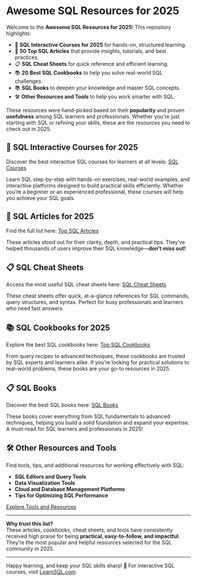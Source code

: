
# Awesome SQL Resources for 2025  

Welcome to the **Awesome SQL Resources for 2025**! This repository highlights:  
- 💼 **SQL Interactive Courses for 2025** for hands-on, structured learning.  
- 📝 **50 Top SQL Articles** that provide insights, tutorials, and best practices.  
- 📋 **SQL Cheat Sheets** for quick reference and efficient learning.
- 📚 **20 Best SQL Cookbooks** to help you solve real-world SQL challenges.  
- 📚 **SQL Books** to deepen your knowledge and master SQL concepts.
- 🛠️ **Other Resources and Tools** to help you work smarter with SQL.  

These resources were hand-picked based on their **popularity** and proven **usefulness** among SQL learners and professionals. Whether you're just starting with SQL or refining your skills, these are the resources you need to check out in 2025.  

## 💼 SQL Interactive Courses for 2025  
Discover the best interactive SQL courses for learners at all levels: [SQL Courses](sql-courses-2025.md)  

Learn SQL step-by-step with hands-on exercises, real-world examples, and interactive platforms designed to build practical skills efficiently. Whether you’re a beginner or an experienced professional, these courses will help you achieve your SQL goals.  

## 📖 SQL Articles for 2025  
Find the full list here: [Top SQL Articles](sql-articles-2025.md)  

These articles stood out for their clarity, depth, and practical tips. They’ve helped thousands of users improve their SQL knowledge—**don’t miss out!**  

## 📋 SQL Cheat Sheets  
Access the most useful SQL cheat sheets here: [SQL Cheat Sheets](sql-cheat-sheets-2025.md)  

These cheat sheets offer quick, at-a-glance references for SQL commands, query structures, and syntax. Perfect for busy professionals and learners who need fast answers.

## 📚 SQL Cookbooks for 2025  
Explore the best SQL cookbooks here: [Top SQL Cookbooks](sql-cookbooks-2025.md)  

From query recipes to advanced techniques, these cookbooks are trusted by SQL experts and learners alike. If you’re looking for practical solutions to real-world problems, these books are your go-to resources in 2025.  

## 📋 SQL Books
Discover the best SQL books here: [SQL Books](sql-books-2025.md)  

These books cover everything from SQL fundamentals to advanced techniques, helping you build a solid foundation and expand your expertise. A must-read for SQL learners and professionals in 2025!

## 🛠️ Other Resources and Tools  
Find tools, tips, and additional resources for working effectively with SQL:  
- **SQL Editors and Query Tools**  
- **Data Visualization Tools**  
- **Cloud and Database Management Platforms**  
- **Tips for Optimizing SQL Performance**  

[Explore Tools and Resources](other-resources-tools-2025.md)  

---

**Why trust this list?**  
These articles, cookbooks, cheat sheets, and tools have consistently received high praise for being **practical, easy-to-follow, and impactful**. They’re the most popular and helpful resources selected for the SQL community in 2025.  

---

Happy learning, and keep your SQL skills sharp! 🚀 For interactive SQL courses, visit [LearnSQL.com](https://learnsql.com).

